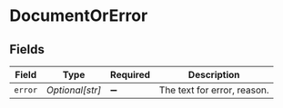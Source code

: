 # DocumentOrError


## Fields

| Field                       | Type                        | Required                    | Description                 |
| --------------------------- | --------------------------- | --------------------------- | --------------------------- |
| `error`                     | *Optional[str]*             | :heavy_minus_sign:          | The text for error, reason. |